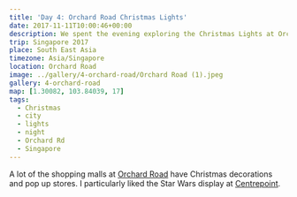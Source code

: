 ```yaml
---
title: 'Day 4: Orchard Road Christmas Lights'
date: 2017-11-11T10:00:46+00:00
description: We spent the evening exploring the Christmas Lights at Orchard Road with Christmas decorations and pop up stores.
trip: Singapore 2017
place: South East Asia
timezone: Asia/Singapore
location: Orchard Road
image: ../gallery/4-orchard-road/Orchard Road (1).jpeg
gallery: 4-orchard-road
map: [1.30082, 103.84039, 17]
tags:
  - Christmas
  - city
  - lights
  - night
  - Orchard Rd
  - Singapore
---
```


A lot of the shopping malls at [Orchard Road][1] have Christmas decorations and pop up stores. I particularly liked the Star Wars display at [Centrepoint][2].

[1]: http://www.orchardroad.org
[2]: http://www.thecentrepoint.com.sg
